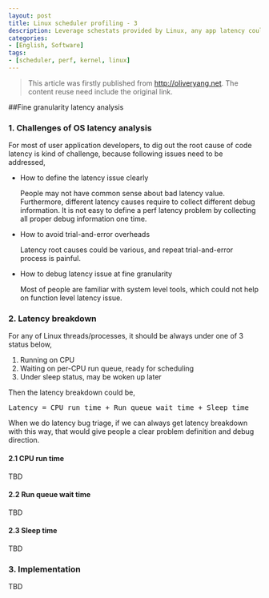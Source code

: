 ```yaml
---
layout: post
title: Linux scheduler profiling - 3
description: Leverage schestats provided by Linux, any app latency could be devided by CPU time, runq wait time and sleep time.
categories:
- [English, Software]
tags:
- [scheduler, perf, kernel, linux]
---
```


>This article was firstly published from <http://oliveryang.net>. The content reuse need include the original link.

##Fine granularity latency analysis

### 1. Challenges of OS latency analysis

For most of user application developers, to dig out the root cause of code latency is kind of challenge, because following issues need to be addressed,

* How to define the latency issue clearly

  People may not have common sense about bad latency value. Furthermore, different latency causes require to collect different debug information.
  It is not easy to define a perf latency problem by collecting all proper debug information one time.

* How to avoid trial-and-error overheads

  Latency root causes could be various, and repeat trial-and-error process is painful.

* How to debug latency issue at fine granularity

  Most of people are familiar with system level tools, which could not help on function level latency issue.

### 2. Latency breakdown

For any of Linux threads/processes, it should be always under one of 3 status below,

1. Running on CPU
2. Waiting on per-CPU run queue, ready for scheduling
3. Under sleep status, may be woken up later

Then the latency breakdown could be,

<pre>Latency = CPU run time + Run queue wait time + Sleep time</pre>

When we do latency bug triage, if we can always get latency breakdown with this way, that would give people a clear problem definition and debug
direction.

#### 2.1 CPU run time

TBD

#### 2.2 Run queue wait time

TBD

#### 2.3 Sleep time

TBD

### 3. Implementation

TBD
